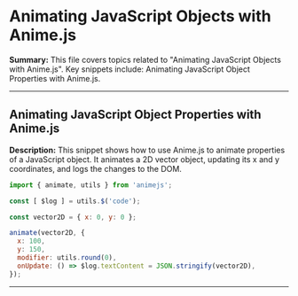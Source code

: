 # Animating JavaScript Objects with Anime.js

**Summary:** This file covers topics related to "Animating JavaScript Objects with Anime.js". Key snippets include: Animating JavaScript Object Properties with Anime.js.

---

## Animating JavaScript Object Properties with Anime.js

**Description:** This snippet shows how to use Anime.js to animate properties of a JavaScript object. It animates a 2D vector object, updating its x and y coordinates, and logs the changes to the DOM.

```javascript
import { animate, utils } from 'animejs';

const [ $log ] = utils.$('code');

const vector2D = { x: 0, y: 0 };

animate(vector2D, {
  x: 100,
  y: 150,
  modifier: utils.round(0),
  onUpdate: () => $log.textContent = JSON.stringify(vector2D),
});
```

---
